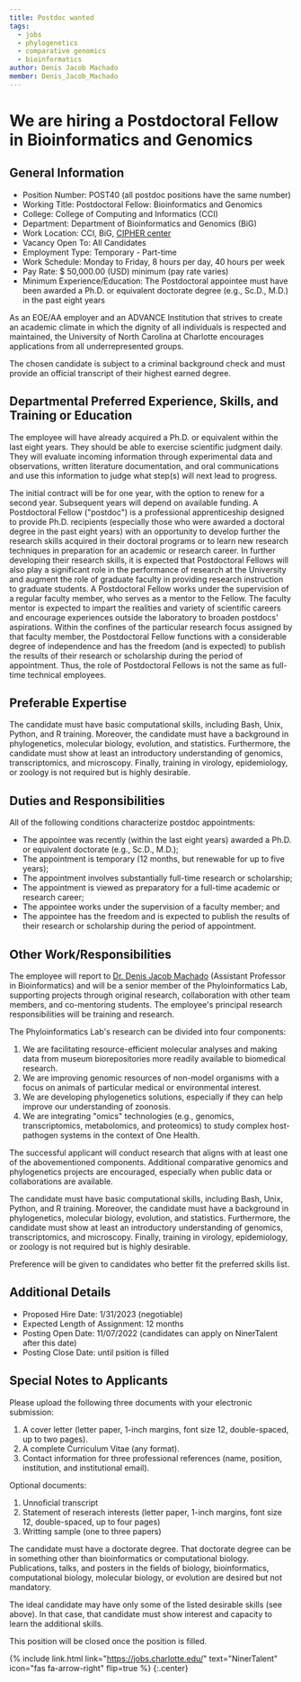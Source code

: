```yaml
---
title: Postdoc wanted
tags:
  - jobs
  - phylogenetics
  - comparative genomics
  - bioinformatics
author: Denis Jacob Machado
member: Denis_Jacob_Machado
---
```


# We are hiring a Postdoctoral Fellow in Bioinformatics and Genomics

## General Information

- Position Number: POST40 (all postdoc positions have the same number)
- Working Title: Postdoctoral Fellow: Bioinformatics and Genomics
- College: College of Computing and Informatics (CCI)
- Department: Department of Bioinformatics and Genomics (BiG)
- Work Location: CCI, BiG, [CIPHER center](https://cipher.charlotte.edu/)
- Vacancy Open To: All Candidates
- Employment Type: Temporary - Part-time
- Work Schedule: Monday to Friday, 8 hours per day, 40 hours per week
- Pay Rate: $ 50,000.00 (USD) minimum (pay rate varies)
- Minimum Experience/Education: The Postdoctoral appointee must have been awarded a Ph.D. or equivalent doctorate degree (e.g., Sc.D., M.D.) in the past eight years

As an EOE/AA employer and an ADVANCE Institution that strives to create an academic climate in which the dignity of all individuals is respected and maintained, the University of North Carolina at Charlotte encourages applications from all underrepresented groups.

The chosen candidate is subject to a criminal background check and must provide an official transcript of their highest earned degree.

## Departmental Preferred Experience, Skills, and Training or Education

The employee will have already acquired a Ph.D. or equivalent within the last eight years. They should be able to exercise scientific judgment daily. They will evaluate incoming information through experimental data and observations, written literature documentation, and oral communications and use this information to judge what step(s) will next lead to progress.

The initial contract will be for one year, with the option to renew for a second year. Subsequent years will depend on available funding.
A Postdoctoral Fellow ("postdoc") is a professional apprenticeship designed to provide Ph.D. recipients (especially those who were awarded a doctoral degree in the past eight years) with an opportunity to develop further the research skills acquired in their doctoral programs or to learn new research techniques in preparation for an academic or research career. In further developing their research skills, it is expected that Postdoctoral Fellows will also play a significant role in the performance of research at the University and augment the role of graduate faculty in providing research instruction to graduate students. A Postdoctoral Fellow works under the supervision of a regular faculty member, who serves as a mentor to the Fellow. The faculty mentor is expected to impart the realities and variety of scientific careers and encourage experiences outside the laboratory to broaden postdocs' aspirations. Within the confines of the particular research focus assigned by that faculty member, the Postdoctoral Fellow functions with a considerable degree of independence and has the freedom (and is expected) to publish the results of their research or scholarship during the period of appointment. Thus, the role of Postdoctoral Fellows is not the same as full-time technical employees.

## Preferable Expertise

The candidate must have basic computational skills, including Bash, Unix, Python, and R training. Moreover, the candidate must have a background in phylogenetics, molecular biology, evolution, and statistics. Furthermore, the candidate must show at least an introductory understanding of genomics, transcriptomics, and microscopy. Finally, training in virology, epidemiology, or zoology is not required but is highly desirable.

## Duties and Responsibilities

All of the following conditions characterize postdoc appointments:

- The appointee was recently (within the last eight years) awarded a Ph.D. or equivalent doctorate (e.g., Sc.D., M.D.);
- The appointment is temporary (12 months, but renewable for up to five years);
- The appointment involves substantially full-time research or scholarship;
- The appointment is viewed as preparatory for a full-time academic or research career;
- The appointee works under the supervision of a faculty member; and
- The appointee has the freedom and is expected to publish the results of their research or scholarship during the period of appointment.

## Other Work/Responsibilities

The employee will report to [Dr. Denis Jacob Machado](https://cipher.charlotte.edu/directory/denis-jacob-machado-phd) (Assistant Professor in Bioinformatics) and will be a senior member of the Phyloinformatics Lab, supporting projects through original research, collaboration with other team members, and co-mentoring students. The employee's principal research responsibilities will be training and research.

The Phyloinformatics Lab's research can be divided into four components:

1. We are facilitating resource-efficient molecular analyses and making data from museum biorepositories more readily available to biomedical research.
2. We are improving genomic resources of non-model organisms with a focus on animals of particular medical or environmental interest.
3. We are developing phylogenetics solutions, especially if they can help improve our understanding of zoonosis.
4. We are integrating "omics" technologies (e.g., genomics, transcriptomics, metabolomics, and proteomics) to study complex host-pathogen systems in the context of One Health.

The successful applicant will conduct research that aligns with at least one of the abovementioned components. Additional comparative genomics and phylogenetics projects are encouraged, especially when public data or collaborations are available.

The candidate must have basic computational skills, including Bash, Unix, Python, and R training. Moreover, the candidate must have a background in phylogenetics, molecular biology, evolution, and statistics. Furthermore, the candidate must show at least an introductory understanding of genomics, transcriptomics, and microscopy. Finally, training in virology, epidemiology, or zoology is not required but is highly desirable.

Preference will be given to candidates who better fit the preferred skills list.

## Additional Details

- Proposed Hire Date: 1/31/2023 (negotiable)
- Expected Length of Assignment: 12 months
- Posting Open Date: 11/07/2022 (candidates can apply on NinerTalent after this date)
- Posting Close Date: until psition is filled

## Special Notes to Applicants

Please upload the following three documents with your electronic submission:

1. A cover letter (letter paper, 1-inch margins, font size 12, double-spaced, up to two pages).
2. A complete Curriculum Vitae (any format).
3. Contact information for three professional references (name, position, institution, and institutional email).

Optional documents:

1. Unnoficial transcript
2. Statement of reserach interests (letter paper, 1-inch margins, font size 12, double-spaced, up to four pages)
3. Writting sample (one to three papers)

The candidate must have a doctorate degree. That doctorate degree can be in something other than bioinformatics or computational biology. Publications, talks, and posters in the fields of biology, bioinformatics, computational biology, molecular biology, or evolution are desired but not mandatory.

The ideal candidate may have only some of the listed desirable skills (see above). In that case, that candidate must show interest and capacity to learn the additional skills.

This position will be closed once the position is filled.



{% include link.html link="https://jobs.charlotte.edu/" text="NinerTalent" icon="fas fa-arrow-right" flip=true %}
{:.center}

